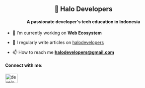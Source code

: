 <h2 align="center">👋 Halo Developers</h2>
<h4 align="center">A passionate developer's tech education in Indonesia</h4>

- 🔭 I’m currently working on **Web Ecosystem**

- 📝 I regularly write articles on [halodevelopers](https://halodevelopers.substack.com/)

- 📫 How to reach me **halodevelopers@gmail.com**

<h4 align="left">Connect with me:</h4>
<p align="left">
<a href="https://twitter.com/DevelopersHalo" target="blank"><img align="center" src="https://raw.githubusercontent.com/rahuldkjain/github-profile-readme-generator/master/src/images/icons/Social/twitter.svg" alt="developershalo" height="30" width="40" /></a>
</p>

<!---
halo-developers/halo-developers is a ✨ special ✨ repository because its `README.md` (this file) appears on your GitHub profile.
You can click the Preview link to take a look at your changes.
--->
